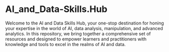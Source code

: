 # AI_and_Data-Skills.Hub
Welcome to the AI and Data Skills Hub, your one-stop destination for honing your expertise in the world of AI, data analysis, manipulation, and advanced analytics. In this repository, we bring together a comprehensive set of resources and designed to empower learners and practitioners with knowledge and tools to excel in the realms of AI and data.
